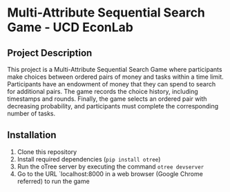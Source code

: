 # Multi-Attribute Sequential Search Game - UCD EconLab

## Project Description
This project is a Multi-Attribute Sequential Search Game where participants make choices between ordered pairs of money and tasks within a time limit. Participants have an endowment of money that they can spend to search for additional pairs. The game records the choice history, including timestamps and rounds. Finally, the game selects an ordered pair with decreasing probability, and participants must complete the corresponding number of tasks.

## Installation
1. Clone this repository
2. Install required dependencies (`pip install otree`)
3. Run the oTree server by executing the command `otree devserver`
4. Go to the URL `localhost:8000 in a web browser (Google Chrome referred) to run the game
